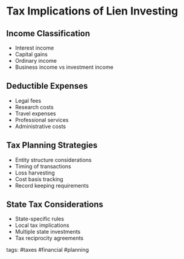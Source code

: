 # Tax Implications of Lien Investing

## Income Classification
- Interest income
- Capital gains
- Ordinary income
- Business income vs investment income

## Deductible Expenses
- Legal fees
- Research costs
- Travel expenses
- Professional services
- Administrative costs

## Tax Planning Strategies
- Entity structure considerations
- Timing of transactions
- Loss harvesting
- Cost basis tracking
- Record keeping requirements

## State Tax Considerations
- State-specific rules
- Local tax implications
- Multiple state investments
- Tax reciprocity agreements

tags: #taxes #financial #planning 